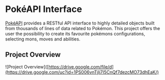 # PokéAPI Interface

[PokéAPI](https://pokeapi.co/) provides a RESTful API interface to highly detailed objects built from thousands of lines of data related to Pokémon.
This project offers the user the possibility to create its favourite pokémons configurations, selecting mons, moves and abilities.

## Project Overview

![Project Overview]([https://drive.google.com/file/d](https://drive.google.com/uc?id=1PS006vnTjli7I5CnQf7dezcMO73dhEaK/)
